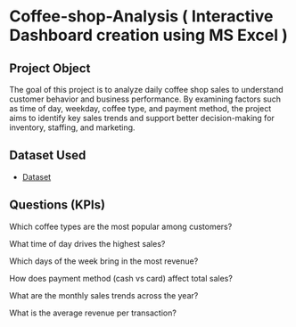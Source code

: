 # Coffee-shop-Analysis ( Interactive Dashboard creation using MS Excel )

##  Project Object
The goal of this project is to analyze daily coffee shop sales to understand customer behavior and business performance. By examining factors such as time of day, weekday, coffee type, and payment method, the project aims to identify key sales trends and support better decision-making for inventory, staffing, and marketing.

## Dataset Used 
- <a href="https://github.com/paulmchunu69-droid/Coffee-shop-Analysis-/blob/main/coffe.xlsx">Dataset</a>

## Questions (KPIs)
Which coffee types are the most popular among customers?

What time of day drives the highest sales?

Which days of the week bring in the most revenue?

How does payment method (cash vs card) affect total sales?

What are the monthly sales trends across the year?

What is the average revenue per transaction?
